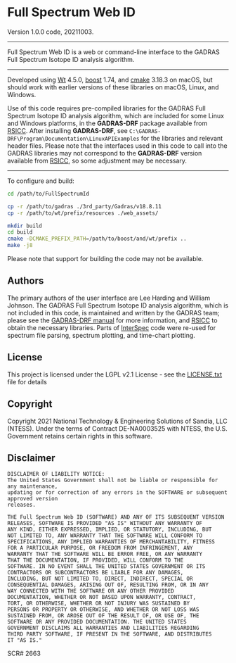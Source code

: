 # Full Spectrum Web ID

Version 1.0.0 code, 20211003.

* * *

Full Spectrum Web ID is a web or command-line interface to the GADRAS Full Spectrum Isotope ID analysis algorithm.

* * *

Developed using [Wt](https://www.webtoolkit.eu/wt) 4.5.0, [boost](https://www.boost.org) 1.74, and [cmake](https://cmake.org) 3.18.3 on macOS, but should work with earlier
versions of these libraries on macOS, Linux, and Windows.


Use of this code requires pre-compiled libraries for the GADRAS Full Spectrum Isotope ID analysis algorithm, which are included for some Linux and Windows platforms, in the **GADRAS-DRF** package available from [RSICC](https://rsicc.ornl.gov).
After installing **GADRAS-DRF**, see `C:\GADRAS-DRF\Program\Documentation\LinuxAPIExamples` for the libraries and relevant header files.
Please note that the interfaces used in this code to call into the GADRAS libraries may not correspond to the **GADRAS-DRF** version available from [RSICC](https://rsicc.ornl.gov), so some adjustment may be necessary.

* * *
To configure and build:

```bash
cd /path/to/FullSpectrumId

cp -r /path/to/gadras ./3rd_party/Gadras/v18.8.11
cp -r /path/to/wt/prefix/resources ./web_assets/

mkdir build
cd build
cmake -DCMAKE_PREFIX_PATH=/path/to/boost/and/wt/prefix ..
make -j8
```

Please note that support for building the code may not be available.

## Authors
The primary authors of the user interface are Lee Harding and William Johnson.
The GADRAS Full Spectrum Isotope ID analysis algorithm, which is not included in this code, is maintained and written by the GADRAS team; please see the [GADRAS-DRF manual](https://www.osti.gov/servlets/purl/1431293) for more information, and [RSICC](https://rsicc.ornl.gov) to obtain the necessary libraries.
Parts of [InterSpec](http://github.com/sandialabs/InterSpec) code were re-used for spectrum file parsing, spectrum plotting, and time-chart plotting.
  

## License
This project is licensed under the LGPL v2.1 License - see the [LICENSE.txt](LICENSE.txt) file for details


## Copyright
Copyright 2021 National Technology & Engineering Solutions of Sandia, LLC (NTESS).
Under the terms of Contract DE-NA0003525 with NTESS, the U.S. Government retains certain rights in this software.

  

## Disclaimer

```
DISCLAIMER OF LIABILITY NOTICE:
The United States Government shall not be liable or responsible for any maintenance,
updating or for correction of any errors in the SOFTWARE or subsequent approved version
releases.
  
THE Full Spectrum Web ID (SOFTWARE) AND ANY OF ITS SUBSEQUENT VERSION
RELEASES, SOFTWARE IS PROVIDED "AS IS" WITHOUT ANY WARRANTY OF
ANY KIND, EITHER EXPRESSED, IMPLIED, OR STATUTORY, INCLUDING, BUT
NOT LIMITED TO, ANY WARRANTY THAT THE SOFTWARE WILL CONFORM TO
SPECIFICATIONS, ANY IMPLIED WARRANTIES OF MERCHANTABILITY, FITNESS
FOR A PARTICULAR PURPOSE, OR FREEDOM FROM INFRINGEMENT, ANY
WARRANTY THAT THE SOFTWARE WILL BE ERROR FREE, OR ANY WARRANTY
THAT THE DOCUMENTATION, IF PROVIDED, WILL CONFORM TO THE
SOFTWARE. IN NO EVENT SHALL THE UNITED STATES GOVERNMENT OR ITS
CONTRACTORS OR SUBCONTRACTORS BE LIABLE FOR ANY DAMAGES,
INCLUDING, BUT NOT LIMITED TO, DIRECT, INDIRECT, SPECIAL OR
CONSEQUENTIAL DAMAGES, ARISING OUT OF, RESULTING FROM, OR IN ANY
WAY CONNECTED WITH THE SOFTWARE OR ANY OTHER PROVIDED
DOCUMENTATION, WHETHER OR NOT BASED UPON WARRANTY, CONTRACT,
TORT, OR OTHERWISE, WHETHER OR NOT INJURY WAS SUSTAINED BY
PERSONS OR PROPERTY OR OTHERWISE, AND WHETHER OR NOT LOSS WAS
SUSTAINED FROM, OR AROSE OUT OF THE RESULT OF, OR USE OF, THE
SOFTWARE OR ANY PROVIDED DOCUMENTATION. THE UNITED STATES
GOVERNMENT DISCLAIMS ALL WARRANTIES AND LIABILITIES REGARDING
THIRD PARTY SOFTWARE, IF PRESENT IN THE SOFTWARE, AND DISTRIBUTES
IT "AS IS."

```



SCR# 2663
